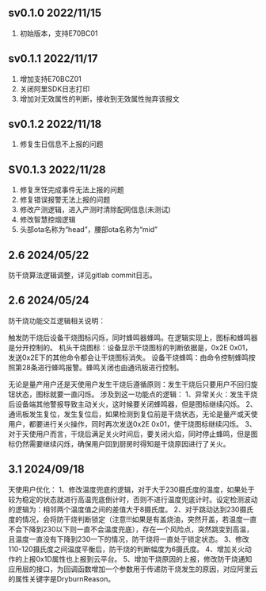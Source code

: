 ## sv0.1.0 2022/11/15

1. 初始版本，支持E70BC01

## sv0.1.1 2022/11/17

1. 增加支持E70BCZ01
2. 关闭阿里SDK日志打印
3. 增加对无效属性的判断，接收到无效属性抛弃该报文

## sv0.1.2 2022/11/18 

1. 修复生日信息不上报的问题

## SV0.1.3 2022/11/28

1. 修复烹饪完成事件无法上报的问题
2. 修复错误报警无法上报的问题
3. 修改产测逻辑，进入产测时清除配网信息(未测试)
4. 修改智慧控烟逻辑
5. 头部ota名称为“head”，腰部ota名称为“mid”


## 2.6 2024/05/22
防干烧算法逻辑调整，详见gitlab commit日志。

## 2.6 2024/05/24
防干烧功能交互逻辑相关说明：

触发防干烧后设备干烧图标闪烁，同时蜂鸣器蜂鸣。在逻辑实现上，图标和蜂鸣器是分开控制的。
机头干烧图标：设备显示干烧图标的判断依据是，0x2E 0x01，发送0x2E下的其他命令都会让干烧图标消失。
设备干烧蜂鸣：由命令控制蜂鸣按照第28条进行蜂鸣报警。蜂鸣关闭也由通讯板进行控制。


无论是量产用户还是天使用户发生干烧后遵循原则：发生干烧后只要用户不回归旋钮状态，图标就要一直闪烁。
涉及到这一功能点的逻辑：
1、异常关火：发生干烧后设备端其他警报导致主动关火，这时候要关闭蜂鸣器，但是图标继续闪烁。
2、通讯板发生复位，发生复位后，如果检测到复位前是干烧状态，无论是量产或天使用户，都要进行关火操作，同时再次发送0x2E 0x01，使干烧图标继续闪烁。
3、对于天使用户而言，干烧后满足关火时间后，要关闭火焰，同时停止蜂鸣，但是图标仍然需要继续闪烁，确保用户回到厨房时得知是干烧原因进行了关火。

## 3.1 2024/09/18
天使用户优化：
1、修改温度兜底的逻辑，对于大于230摄氏度的温度，如果处于较为稳定的状态就进行高温兜底倒计时，否则不进行温度兜底计时。设定检测波动的逻辑为：相邻两个温度值之间的差值大于8摄氏度。
2、对于跳动达到230摄氏度的情况，会将防干烧判断锁定（注意!!!如果是有盖烧油，突然开盖，若温度一直不会下降到230以下则一直不会温度兜底），存在一个风险点，突然跳变到高温，且温度一直没有下降到230一下的情况，防干烧将一直处于锁定状态。
3、修改110-120摄氏度之间温度平衡后，防干烧的判断幅度为6摄氏度。
4、增加关火动作的上报0x1D属性也上报到云平台。
5、增加干烧原因的上报，修改防干烧通知应用层的接口，为回调函数增加一个参数用于传递防干烧发生的原因，对应阿里云的属性关键字是DryburnReason。


